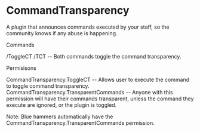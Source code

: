# CommandTransparency
A plugin that announces commands executed by your staff, so the community knows if any abuse is happening.

Commands

/ToggleCT
/TCT -- Both commands toggle the command transparency.

Permisisons

CommandTransparency.ToggleCT -- Allows user to execute the command to toggle command transparency.
CommandTransparency.TransparentCommands -- Anyone with this permission will have their commands transparent, unless the command they execute are ignored, or the plugin is toggled.

Note: Blue hammers automatically have the CommandTransparency.TransparentCommands permission.
